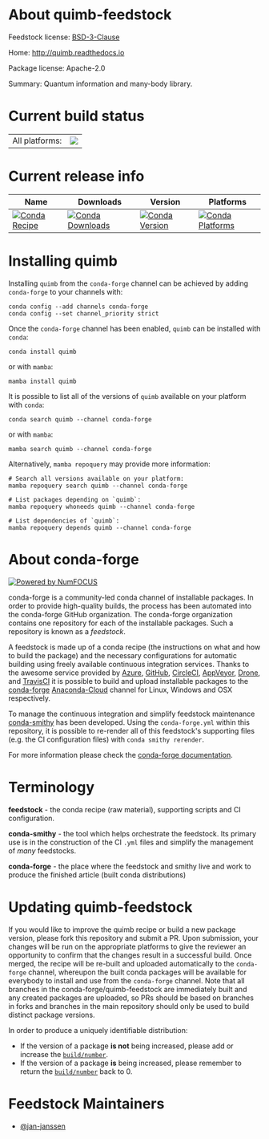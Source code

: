 About quimb-feedstock
=====================

Feedstock license: [BSD-3-Clause](https://github.com/conda-forge/quimb-feedstock/blob/main/LICENSE.txt)

Home: http://quimb.readthedocs.io

Package license: Apache-2.0

Summary: Quantum information and many-body library.

Current build status
====================


<table><tr><td>All platforms:</td>
    <td>
      <a href="https://dev.azure.com/conda-forge/feedstock-builds/_build/latest?definitionId=16465&branchName=main">
        <img src="https://dev.azure.com/conda-forge/feedstock-builds/_apis/build/status/quimb-feedstock?branchName=main">
      </a>
    </td>
  </tr>
</table>

Current release info
====================

| Name | Downloads | Version | Platforms |
| --- | --- | --- | --- |
| [![Conda Recipe](https://img.shields.io/badge/recipe-quimb-green.svg)](https://anaconda.org/conda-forge/quimb) | [![Conda Downloads](https://img.shields.io/conda/dn/conda-forge/quimb.svg)](https://anaconda.org/conda-forge/quimb) | [![Conda Version](https://img.shields.io/conda/vn/conda-forge/quimb.svg)](https://anaconda.org/conda-forge/quimb) | [![Conda Platforms](https://img.shields.io/conda/pn/conda-forge/quimb.svg)](https://anaconda.org/conda-forge/quimb) |

Installing quimb
================

Installing `quimb` from the `conda-forge` channel can be achieved by adding `conda-forge` to your channels with:

```
conda config --add channels conda-forge
conda config --set channel_priority strict
```

Once the `conda-forge` channel has been enabled, `quimb` can be installed with `conda`:

```
conda install quimb
```

or with `mamba`:

```
mamba install quimb
```

It is possible to list all of the versions of `quimb` available on your platform with `conda`:

```
conda search quimb --channel conda-forge
```

or with `mamba`:

```
mamba search quimb --channel conda-forge
```

Alternatively, `mamba repoquery` may provide more information:

```
# Search all versions available on your platform:
mamba repoquery search quimb --channel conda-forge

# List packages depending on `quimb`:
mamba repoquery whoneeds quimb --channel conda-forge

# List dependencies of `quimb`:
mamba repoquery depends quimb --channel conda-forge
```


About conda-forge
=================

[![Powered by
NumFOCUS](https://img.shields.io/badge/powered%20by-NumFOCUS-orange.svg?style=flat&colorA=E1523D&colorB=007D8A)](https://numfocus.org)

conda-forge is a community-led conda channel of installable packages.
In order to provide high-quality builds, the process has been automated into the
conda-forge GitHub organization. The conda-forge organization contains one repository
for each of the installable packages. Such a repository is known as a *feedstock*.

A feedstock is made up of a conda recipe (the instructions on what and how to build
the package) and the necessary configurations for automatic building using freely
available continuous integration services. Thanks to the awesome service provided by
[Azure](https://azure.microsoft.com/en-us/services/devops/), [GitHub](https://github.com/),
[CircleCI](https://circleci.com/), [AppVeyor](https://www.appveyor.com/),
[Drone](https://cloud.drone.io/welcome), and [TravisCI](https://travis-ci.com/)
it is possible to build and upload installable packages to the
[conda-forge](https://anaconda.org/conda-forge) [Anaconda-Cloud](https://anaconda.org/)
channel for Linux, Windows and OSX respectively.

To manage the continuous integration and simplify feedstock maintenance
[conda-smithy](https://github.com/conda-forge/conda-smithy) has been developed.
Using the ``conda-forge.yml`` within this repository, it is possible to re-render all of
this feedstock's supporting files (e.g. the CI configuration files) with ``conda smithy rerender``.

For more information please check the [conda-forge documentation](https://conda-forge.org/docs/).

Terminology
===========

**feedstock** - the conda recipe (raw material), supporting scripts and CI configuration.

**conda-smithy** - the tool which helps orchestrate the feedstock.
                   Its primary use is in the construction of the CI ``.yml`` files
                   and simplify the management of *many* feedstocks.

**conda-forge** - the place where the feedstock and smithy live and work to
                  produce the finished article (built conda distributions)


Updating quimb-feedstock
========================

If you would like to improve the quimb recipe or build a new
package version, please fork this repository and submit a PR. Upon submission,
your changes will be run on the appropriate platforms to give the reviewer an
opportunity to confirm that the changes result in a successful build. Once
merged, the recipe will be re-built and uploaded automatically to the
`conda-forge` channel, whereupon the built conda packages will be available for
everybody to install and use from the `conda-forge` channel.
Note that all branches in the conda-forge/quimb-feedstock are
immediately built and any created packages are uploaded, so PRs should be based
on branches in forks and branches in the main repository should only be used to
build distinct package versions.

In order to produce a uniquely identifiable distribution:
 * If the version of a package **is not** being increased, please add or increase
   the [``build/number``](https://docs.conda.io/projects/conda-build/en/latest/resources/define-metadata.html#build-number-and-string).
 * If the version of a package **is** being increased, please remember to return
   the [``build/number``](https://docs.conda.io/projects/conda-build/en/latest/resources/define-metadata.html#build-number-and-string)
   back to 0.

Feedstock Maintainers
=====================

* [@jan-janssen](https://github.com/jan-janssen/)

